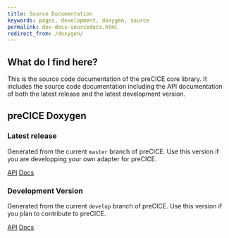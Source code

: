 ```yaml
---
title: Source Documentation
keywords: pages, development, doxygen, source
permalink: dev-docs-sourcedocs.html
redirect_from: /doxygen/
---
```


## What do I find here?

This is the source code documentation of the preCICE core library.
It includes the source code documentation including the API documentation of both the latest release and the latest development version.

## preCICE Doxygen

### Latest release

Generated from the current `master` branch of preCICE.
Use this version if you are developping your own adapter for preCICE.

<a class="btn btn-primary" href="/doxygen/master/classprecice_1_1SolverInterface.html" role="button">API</a>
<a class="btn btn-primary" href="/doxygen/master/" role="button">Docs</a>

### Development Version

Generated from the current `develop` branch of preCICE.
Use this version if you plan to contribute to preCICE.

<a class="btn btn-primary" href="/doxygen/develop/classprecice_1_1SolverInterface.html" role="button">API</a>
<a class="btn btn-primary" href="/doxygen/develop/" role="button">Docs</a>

